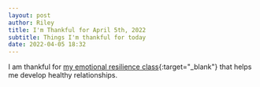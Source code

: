 ```yaml
---
layout: post
author: Riley
title: I'm Thankful for April 5th, 2022
subtitle: Things I'm thankful for today
date: 2022-04-05 18:32
---
```


I am thankful for [my emotional resilience class](https://www.churchofjesuschrist.org/study/manual/emotional-resilience-for-self-reliance?lang=eng){:target="_blank"} that helps me develop healthy relationships.
